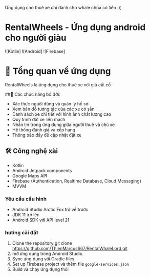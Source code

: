 Ứng dụng cho thuê xe chỉ dành cho whale chúa có tiền :))
# RentalWheels - Ứng dụng android cho người giàu
![Kotlin]
![Android]
![Firebase]

# 🚗 Tổng quan về ứng dụng

RentalWheels là ứng dụng cho thuê xe với giá cắt cổ 

##🌟 Các chức năng bố đời:

- Xác thực người dùng và quản lý hồ sơ
- Xem bản đồ tương tác của các xe có sẵn
- Danh sách xe chi tiết với hình ảnh chất lượng cao
- Quy trình đặt xe liền mạch
- Nhắn tin trong ứng dụng giữa người thuê và chủ xe
- Hệ thống đánh giá và xếp hạng
- Thông báo đẩy để cập nhật đặt xe

## 🛠 Công nghệ xài

- Kotlin
- Android Jetpack components
- Google Maps API
- Firebase (Authentication, Realtime Database, Cloud Messaging)
- MVVM

### Yêu cầu cấu hình

- Android Studio Arctic Fox trở về trước
- JDK 11 trở lên
- Android SDK với API level 21

### hướng cài đặt

1. Clone the repository:git clone https://github.com/ThienMarcus667/RentalWhaleLord.git
2. mở ứng dụng trong Android Studio.
3. Sync ứng dụng với Gradle files.
4. Set up Firebase project và thêm file `google-services.json`
5. Build và chạy ứng dụng thôi
